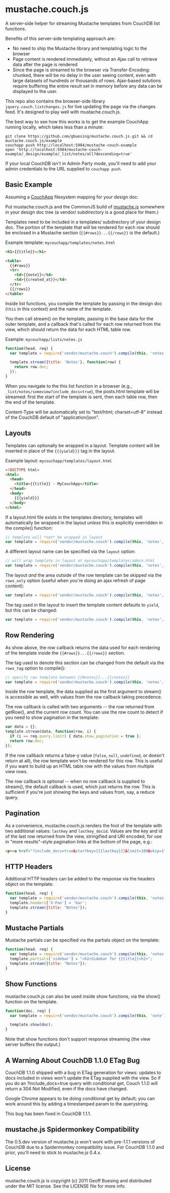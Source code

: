 # mustache.couch.js
A server-side helper for streaming Mustache templates from CouchDB list functions. 

Benefits of this server-side templating approach are:

* No need to ship the Mustache library and templating logic to the browser
* Page content is rendered immediately, without an Ajax call to retrieve data after the page is rendered
* Since the page is streamed to the browser via Transfer-Encoding: chunked, there will be no delay in the user seeing content, even with large datasets of hundreds or thousands of rows. Ajax-based solutions require buffering the entire result set in memory before any data can be displayed to the user.

This repo also contains the browser-side library ```jquery.couch.listchanges.js``` for live updating the page via the changes feed. It's designed to play well with mustache.couch.js. 

The best way to see how this works is to get the example CouchApp running locally, which takes less than a minute:

```
git clone https://github.com/gbuesing/mustache.couch.js.git && cd mustache.couch.js/example
couchapp push http://localhost:5984/mustache-couch-example
open 'http://localhost:5984/mustache-couch-example/_design/example/_list/notes/all?descending=true'
```

If your local CouchDB isn't in Admin Party mode, you'll need to add your admin credentials to the URL supplied to ```couchapp push```.

## Basic Example

Assuming a [CouchApp](http://couchapp.org/) filesystem mapping for your design doc:

Put mustache.couch.js and the CommonJS build of [mustache.js](http://github.com/janl/mustache.js) somewhere in your design doc tree (a vendor/ subdirectory is a good place for them.)

Templates need to be included in a templates/ subdirectory of your design doc. The portion of the template that will be rendered for each row should be enclosed in a Mustache section (```{{#rows}}...{{/rows}}``` is the default.)

Example template: ```mycouchapp/templates/notes.html```

```html
<h1>{{title}}</h1>

<table>
  {{#rows}}
  <tr>
    <td>{{note}}</td>
    <td>{{created_at}}</td>
  </tr>
  {{/rows}}
</table>
```

Inside list functions, you compile the template by passing in the design doc (```this``` in this context) and the name of the template. 

You then call stream() on the template, passing in the base data for the outer template, and a callback that's called for each row returned from the view, which should return the data for each HTML table row.

Example: ```mycouchapp/lists/notes.js```

```javascript
function(head, req) {
  var template = require('vendor/mustache.couch').compile(this, 'notes');

  template.stream({title: 'Notes'}, function(row) {
    return row.doc;
  });
}
```

When you navigate to the this list function in a browser (e.g., ```_list/notes/someview?include_docs=true```), the posts.html template will be streamed: first the start of the template is sent, then each table row, then the end of the template.

Content-Type will be automatically set to "text/html; charset=utf-8" instead of the CouchDB default of "application/json".

## Layouts

Templates can optionally be wrapped in a layout. Template content will be inserted in place of the ```{{{yield}}}``` tag in the layout.

Example layout: ```mycouchapp/templates/layout.html```

```html
<!DOCTYPE html>
<html>
  <head>
    <title>{{title}} - MyCouchApp</title>
  </head>
  <body>
    {{{yield}}}
  </body>
</html>
```
    
If a layout.html file exists in the templates directory, templates will automatically be wrapped in the layout *unless* this is explicitly overridden in the compile() function:
    
```javascript
// template will *not* be wrapped in layout
var template = require('vendor/mustache.couch').compile(this, 'notes', {skip_layout: true});
```
    
A different layout name can be specified via the ```layout``` option:

```javascript
// will wrap template in layout at mycouchapp/templates/admin.html
var template = require('vendor/mustache.couch').compile(this, 'notes', {layout: 'admin'});
```
    
The layout *and* the area outside of the row template can be skipped via the ```rows_only``` option (useful when you're doing an ajax refresh of page content):

```javascript
var template = require('vendor/mustache.couch').compile(this, 'notes', {rows_only: true});
```

The tag used in the layout to insert the template content defaults to ```yield```, but this can be changed:

```javascript
var template = require('vendor/mustache.couch').compile(this, 'notes', {layout_tag: 'content'});
```

## Row Rendering

As show above, the row callback returns the data used for each rendering of the template inside the ```{{#rows}}...{{/rows}}``` section. 

The tag used to denote this section can be changed from the default via the ```rows_tag``` option to compile():

```javascript
// specify row template between {{#notes}}...{{/notes}}
var template = require('vendor/mustache.couch').compile(this, 'notes', {rows_tag: 'notes'});
```

Inside the row template, the data supplied as the first argument to stream() is accessible as well, with values from the row callback taking precedence.

The row callback is called with two arguments -- the row returned from getRow(), and the current row count. You can use the row count to detect if you need to show pagination in the template:

```javascript
var data = {};
template.stream(data, function(row, i) {
  if (i == req.query.limit) { data.show_pagination = true };
  return row.doc;
});
```

If the row callback returns a false-y value (```false```, ```null```, ```undefined```, or doesn't return at all), the row template won't be rendered for this row. This is useful if you want to build up an HTML table row with the values from multiple view rows.

The row callback is optional -- when no row callback is supplied to stream(), the default callback is used, which just returns the row. This is sufficient if you're just showing the keys and values from, say, a reduce query.

## Pagination

As a convenience, mustache.couch.js renders the foot of the template with two additional values: ```lastkey``` and ```lastkey_docid```. Values are the key and id of the last row returned from the view, stringified and URI encoded, for use in "more results"-style pagination links at the bottom of the page, e.g.:
    
```html
<p><a href="?include_docs=true&startkey={{{lastkey}}}&limit=100&skip=1">More...</a></p>
```

## HTTP Headers

Additional HTTP headers can be added to the response via the headers object on the template:

```javascript
function(head, req) {
  var template = require('vendor/mustache.couch').compile(this, 'notes');
  template.headers['X-Foo'] = 'bar';
  template.stream({title: "Notes"});
}
```

## Mustache Partials

Mustache partials can be specified via the partials object on the template:

```javascript
function(head, req) {
  var template = require('vendor/mustache.couch').compile(this, 'notes');
  template.partials['sidebar'] = "<h2>Sidebar for {{title}}<h2>";
  template.stream({title: "Notes"});
}
```

## Show Functions

mustache.couch.js can also be used inside show functions, via the show() function on the template.

```javascript
function(doc, req) {
  var template = require('vendor/mustache.couch').compile(this, 'note');

  template.show(doc);
}
```

Note that show functions don't support response streaming (the view server buffers the output.)

## A Warning About CouchDB 1.1.0 ETag Bug

CouchDB 1.1.0 shipped with a bug in ETag generation for views: updates to docs included in views won't update the ETag supplied with the view. So if you do an ?include_docs=true query with conditional get, Couch 1.1.0 will return a 304 Not Modified, even if the docs have changed.

Google Chrome appears to be doing conditional get by default; you can work around this by adding a timestamped param to the querystring.

This bug has been fixed in CouchDB 1.1.1.

## mustache.js Spidermonkey Compatibility

The 0.5.dev version of mustache.js won't work with pre-1.1.1 versions of CouchDB due to a Spidermonkey compatibility issue. For CouchDB 1.1.0 and prior, you'll need to stick to mustache.js 0.4.x.

## License

mustache.couch.js is copyright (c) 2011 Geoff Buesing and distributed under the MIT license. See the LICENSE file for more info.